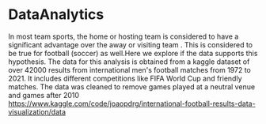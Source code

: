 # DataAnalytics
In most team sports, the home or hosting team is considered to have a significant advantage over the away or visiting team . 
This is considered to be true for football (soccer) as well.Here we explore if the data supports this hypothesis.
The data for this analysis is obtained from a kaggle dataset of over 42000 results from international men's football matches from 1972 to 2021. 
It includes different competitions like FIFA World Cup and friendly matches.
The data was cleaned to remove games played at a neutral venue and games after 2010
https://www.kaggle.com/code/joaopdrg/international-football-results-data-visualization/data
